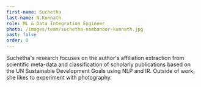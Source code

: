 ```yaml
---
first-name: Suchetha
last-name: N.Kunnath
role: ML & Data Integration Engineer
photo: /images/team/suchetha-nambanoor-kunnath.jpg
past: false
order: 0
---
```

Suchetha's research focuses on the author's affiliation extraction from scientific meta-data and classification of scholarly publications based on the UN Sustainable Development Goals using NLP and IR. Outside of work, she likes to experiment with photography.